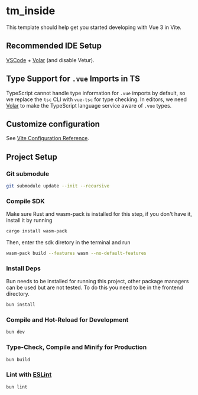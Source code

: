 # tm_inside

This template should help get you started developing with Vue 3 in Vite.

## Recommended IDE Setup

[VSCode](https://code.visualstudio.com/) + [Volar](https://marketplace.visualstudio.com/items?itemName=Vue.volar) (and disable Vetur).

## Type Support for `.vue` Imports in TS

TypeScript cannot handle type information for `.vue` imports by default, so we replace the `tsc` CLI with `vue-tsc` for type checking. In editors, we need [Volar](https://marketplace.visualstudio.com/items?itemName=Vue.volar) to make the TypeScript language service aware of `.vue` types.

## Customize configuration

See [Vite Configuration Reference](https://vitejs.dev/config/).

## Project Setup

### Git submodule

```sh
git submodule update --init --recursive
```

### Compile SDK

Make sure Rust and wasm-pack is installed for this step, if you don't have it, install it by running
```sh
cargo install wasm-pack
```
Then, enter the sdk diretory in the terminal and run

```sh
wasm-pack build --features wasm --no-default-features
```

### Install Deps

Bun needs to be installed for running this project, other package managers can be used but are not tested. To do this you need to be in the frontend directory.

```sh
bun install
```

### Compile and Hot-Reload for Development

```sh
bun dev
```

### Type-Check, Compile and Minify for Production

```sh
bun build
```

### Lint with [ESLint](https://eslint.org/)

```sh
bun lint
```
